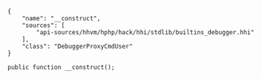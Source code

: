 ``` yamlmeta
{
    "name": "__construct",
    "sources": [
        "api-sources/hhvm/hphp/hack/hhi/stdlib/builtins_debugger.hhi"
    ],
    "class": "DebuggerProxyCmdUser"
}
```




``` Hack
public function __construct();
```
<!-- HHAPIDOC -->
